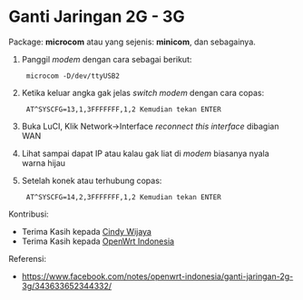 # Ganti Jaringan 2G - 3G

Package: **microcom** atau yang sejenis: **minicom**, dan sebagainya.

1. Panggil *modem* dengan cara sebagai berikut:

		microcom -D/dev/ttyUSB2

2. Ketika keluar angka gak jelas *switch modem* dengan cara copas:

		AT^SYSCFG=13,1,3FFFFFFF,1,2 Kemudian tekan ENTER

3. Buka LuCI, Klik Network->Interface *reconnect this interface* dibagian WAN
4. Lihat sampai dapat IP atau kalau gak liat di *modem* biasanya nyala warna hijau
5. Setelah konek atau terhubung copas:

		AT^SYSCFG=14,2,3FFFFFFF,1,2 Kemudian tekan ENTER


Kontribusi:
- Terima Kasih kepada [Cindy Wijaya](http://www.facebook.com/openwrtindonesia)
- Terima Kasih kepada [OpenWrt Indonesia](http://www.facebook.com/groups/openwrt)

Referensi:
- https://www.facebook.com/notes/openwrt-indonesia/ganti-jaringan-2g-3g/343633652344332/
